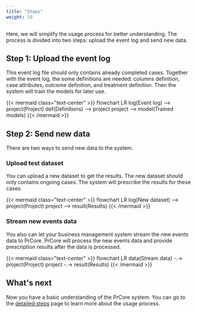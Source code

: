 ```yaml
---
title: "Steps"
weight: 10
---
```


Here, we will simplify the usage process for better understanding. The process is divided into two steps: upload the event log and send new data.

## Step 1: Upload the event log

This event log file should only contains already completed cases. Together with the event log, the some definitions are needed: columns definition, case attributes, outcome definition, and treatment definition. Then the system will train the models for later use.

{{< mermaid class="text-center" >}}
flowchart LR
    log(Event log) --> project(Project)
    def(Definitions) --> project
    project --> model(Trained models)
{{< /mermaid >}}

## Step 2: Send new data

There are two ways to send new data to the system.

### Upload test dataset

You can upload a new dataset to get the results. The new dataset should only contains ongoing cases. The system will prescribe the results for these cases.

{{< mermaid class="text-center" >}}
flowchart LR
    log(New dataset) --> project(Project)
    project --> result(Results)
{{< /mermaid >}}

### Stream new events data

You also can let your business management system stream the new events data to PrCore. PrCore will process the new events data and provide prescription results after the data is processed.


{{< mermaid class="text-center" >}}
flowchart LR
    data(Stream data) -.-> project(Project)
    project -.-> result(Results)
{{< /mermaid >}}

## What's next

Now you have a basic understanding of the PrCore system. You can go to the [detailed steps](/getting-started/detailed-steps/) page to learn more about the usage process.
